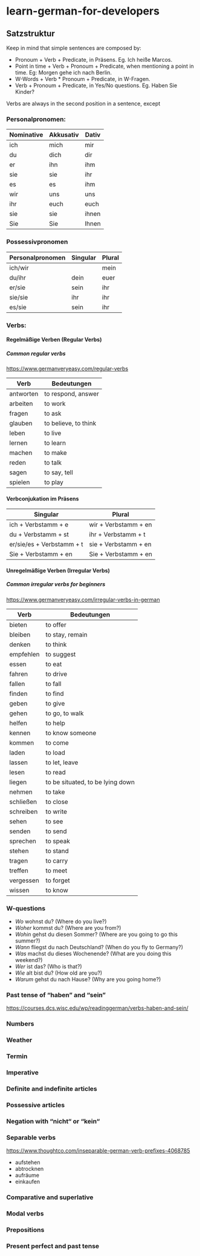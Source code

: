 # learn-german-for-developers

## Satzstruktur

Keep in mind that simple sentences are composed by:
- Pronoum + Verb + Predicate, in Präsens. Eg. Ich heiße Marcos.
- Point in time + Verb + Pronoum + Predicate, when mentioning a point in time. Eg: Morgen gehe ich nach Berlin. 
- W-Words + Verb * Pronoum + Predicate, in W-Fragen.
- Verb + Pronoum + Predicate, in Yes/No questions. Eg. Haben Sie Kinder?

Verbs are always in the second position in a sentence, except 

### Personalpronomen:

| Nominative | Akkusativ | Dativ |
| ---------- | --------- | ----- |
| ich | mich | mir |
| du | dich | dir |
| er | ihn | ihm |
| sie | sie | ihr |
| es | es | ihm |
| wir | uns | uns |
| ihr | euch | euch |
| sie | sie | ihnen |
| Sie | Sie | Ihnen |

### Possessivpronomen

| Personalpronomen | Singular | Plural |
| ---------------- | -------- | ------ |
| ich/wir | | mein | unser |
| du/ihr | dein | euer |
| er/sie | sein | ihr |
| sie/sie | ihr | ihr |
| es/sie | sein | ihr |

### Verbs:
#### Regelmäßige Verben (Regular Verbs)
##### Common regular verbs
https://www.germanveryeasy.com/regular-verbs

| Verb | Bedeutungen |
| -----|-------------|
| antworten |	to respond, answer |
| arbeiten |	to work |
| fragen |	to ask |
| glauben |	to believe, to think |
| leben |	to live |
| lernen |	to learn |
| machen |	to make |
| reden |	to talk |
| sagen |	to say, tell |
| spielen |	to play |

#### Verbconjukation im Präsens

| Singular | Plural |
| -------- | ------ |
| ich + Verbstamm + e | wir + Verbstamm + en |
| du + Verbstamm + st | ihr + Verbstamm + t |
| er/sie/es + Verbstamm + t | sie + Verbstamm + en |
| Sie + Verbstamm + en | Sie + Verbstamm + en |

#### Unregelmäßige Verben (Irregular Verbs)
##### Common irregular verbs for beginners
https://www.germanveryeasy.com/irregular-verbs-in-german

| Verb | Bedeutungen |
|------|-------------|
| bieten | to offer |
| bleiben | to stay, remain |
| denken | to think |
| empfehlen | to suggest |
| essen | to eat |
| fahren | to drive |
| fallen | to fall |
| finden | to find |
| geben | to give |
| gehen | to go, to walk |
| helfen | to help |
| kennen | to know someone |
| kommen | to come |
| laden | to load |
| lassen | to let, leave |
| lesen | to read |
| liegen | to be situated, to be lying down | 
| nehmen | to take |
| schließen | to close |
| schreiben | to write |
| sehen | to see |
| senden | to send |
| sprechen | to speak |
| stehen | to stand |
| tragen | to carry |
| treffen | to meet |
| vergessen | to forget |
| wissen | to know |

### W-questions
- *Wo* wohnst du? (Where do you live?)
- *Woher* kommst du? (Where are you from?)
- *Wohin* gehst du diesen Sommer? (Where are you going to go this summer?)
- *Wann* fliegst du nach Deutschland? (When do you fly to Germany?)
- *Was* machst du dieses Wochenende? (What are you doing this weekend?)
- *Wer* ist das? (Who is that?)
- *Wie* alt bist du? (How old are you?)
- *Warum* gehst du nach Hause? (Why are you going home?)

### Past tense of “haben” and “sein”
https://courses.dcs.wisc.edu/wp/readinggerman/verbs-haben-and-sein/

### Numbers
### Weather
### Termin
### Imperative
### Definite and indefinite articles
### Possessive articles
### Negation with “nicht“ or “kein“
### Separable verbs
https://www.thoughtco.com/inseparable-german-verb-prefixes-4068785
- aufstehen
- abtrocknen
- aufräume
- einkaufen
### Comparative and superlative
### Modal verbs
### Prepositions
### Present perfect and past tense
